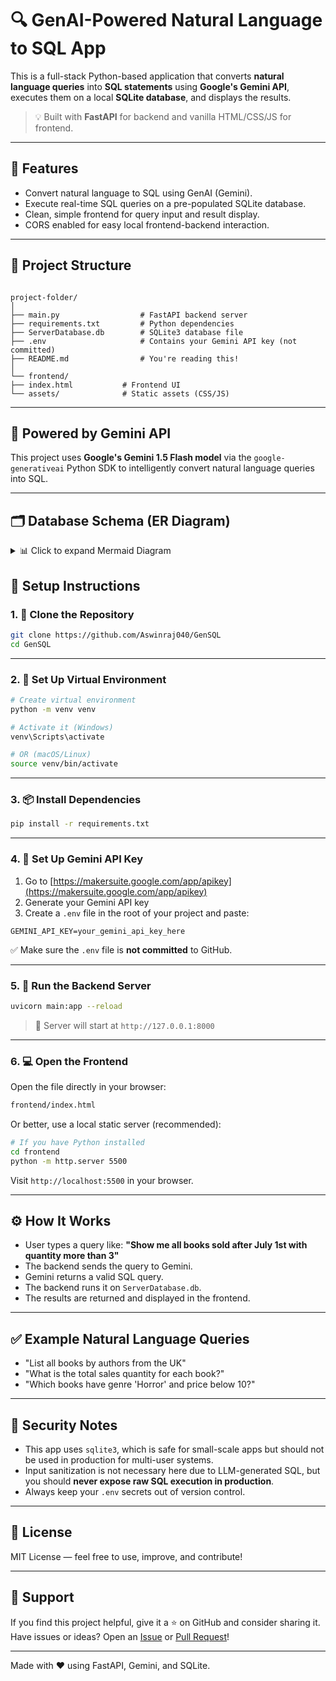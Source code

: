 # 🔍 GenAI-Powered Natural Language to SQL App

This is a full-stack Python-based application that converts **natural language queries** into **SQL statements** using **Google's Gemini API**, executes them on a local **SQLite database**, and displays the results.

> 💡 Built with **FastAPI** for backend and vanilla HTML/CSS/JS for frontend.

---

## 🚀 Features

- Convert natural language to SQL using GenAI (Gemini).
- Execute real-time SQL queries on a pre-populated SQLite database.
- Clean, simple frontend for query input and result display.
- CORS enabled for easy local frontend-backend interaction.

---

## 📁 Project Structure

```

project-folder/
│
├── main.py                  # FastAPI backend server
├── requirements.txt         # Python dependencies
├── ServerDatabase.db        # SQLite3 database file
├── .env                     # Contains your Gemini API key (not committed)
├── README.md                # You're reading this!
│
└── frontend/
├── index.html           # Frontend UI
└── assets/              # Static assets (CSS/JS)

````

---

## 🧠 Powered by Gemini API

This project uses **Google's Gemini 1.5 Flash model** via the `google-generativeai` Python SDK to intelligently convert natural language queries into SQL.

---


## 🗂 Database Schema (ER Diagram)

<details> <summary>📊 Click to expand Mermaid Diagram</summary>
```mermaid
graph TD;
    A-->B;
    A-->C;
    B-->D;
    C-->D;
```
</details>


## 🔧 Setup Instructions

### 1. 🧬 Clone the Repository

```bash
git clone https://github.com/Aswinraj040/GenSQL
cd GenSQL
````

---

### 2. 🧪 Set Up Virtual Environment

```bash
# Create virtual environment
python -m venv venv

# Activate it (Windows)
venv\Scripts\activate

# OR (macOS/Linux)
source venv/bin/activate
```

---

### 3. 📦 Install Dependencies

```bash
pip install -r requirements.txt
```

---

### 4. 🔐 Set Up Gemini API Key

1. Go to [https://makersuite.google.com/app/apikey](https://makersuite.google.com/app/apikey)
2. Generate your Gemini API key
3. Create a `.env` file in the root of your project and paste:

```env
GEMINI_API_KEY=your_gemini_api_key_here
```

✅ Make sure the `.env` file is **not committed** to GitHub.

---

### 5. 🧠 Run the Backend Server

```bash
uvicorn main:app --reload
```

> 📍 Server will start at `http://127.0.0.1:8000`

---

### 6. 💻 Open the Frontend

Open the file directly in your browser:

```bash
frontend/index.html
```

Or better, use a local static server (recommended):

```bash
# If you have Python installed
cd frontend
python -m http.server 5500
```

Visit `http://localhost:5500` in your browser.

---

## ⚙️ How It Works

* User types a query like:
  **"Show me all books sold after July 1st with quantity more than 3"**
* The backend sends the query to Gemini.
* Gemini returns a valid SQL query.
* The backend runs it on `ServerDatabase.db`.
* The results are returned and displayed in the frontend.

---

## ✅ Example Natural Language Queries

* "List all books by authors from the UK"
* "What is the total sales quantity for each book?"
* "Which books have genre 'Horror' and price below 10?"

---

## 🔐 Security Notes

* This app uses `sqlite3`, which is safe for small-scale apps but should not be used in production for multi-user systems.
* Input sanitization is not necessary here due to LLM-generated SQL, but you should **never expose raw SQL execution in production**.
* Always keep your `.env` secrets out of version control.

---

## 📜 License

MIT License — feel free to use, improve, and contribute!

---

## 🙋 Support

If you find this project helpful, give it a ⭐ on GitHub and consider sharing it.
Have issues or ideas? Open an [Issue](https://github.com/your-username/genai-sql-assistant/issues) or [Pull Request](https://github.com/your-username/genai-sql-assistant/pulls)!

---

Made with ❤️ using FastAPI, Gemini, and SQLite.
